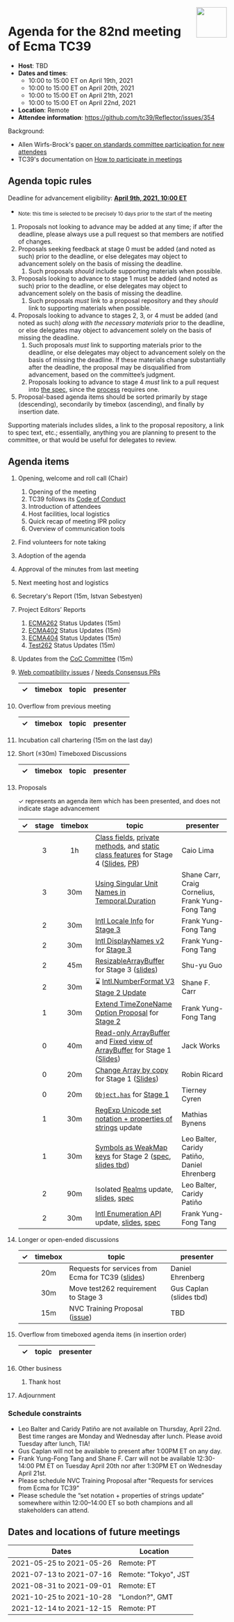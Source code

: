 
<img src="../images/Ecma_RVB-003.jpg" align="right" height="70" alt="" />

# Agenda for the 82nd meeting of Ecma TC39

- **Host**: TBD
- **Dates and times**:
  - 10:00 to 15:00 ET on April 19th, 2021
  - 10:00 to 15:00 ET on April 20th, 2021
  - 10:00 to 15:00 ET on April 21th, 2021
  - 10:00 to 15:00 ET on April 22nd, 2021
- **Location**: Remote
- **Attendee information**: https://github.com/tc39/Reflector/issues/354

Background:
- Allen Wirfs-Brock's [paper on standards committee participation for new attendees](http://wirfs-brock.com/allen/files/papers/standpats-asianplop2016.pdf)
- TC39's documentation on [How to participate in meetings](https://github.com/tc39/how-we-work/blob/master/how-to-participate-in-meetings.md)

## Agenda topic rules

Deadline for advancement eligibility: [**April 9th, 2021, 10:00 ET**](https://www.timeanddate.com/countdown/generic?p0=1440&iso=20210409T15&msg%20%20%20%20=TC39%20Submission%20deadline)
  - <sub>Note: this time is selected to be precisely 10 days prior to the start of the meeting</sub>

1. Proposals not looking to advance may be added at any time; if after the deadline, please always use a pull request so that members are notified of changes.
1. Proposals seeking feedback at stage 0 must be added (and noted as such) prior to the deadline, or else delegates may object to advancement solely on the basis of missing the deadline.
    1. Such proposals *should* include supporting materials when possible.
1. Proposals looking to advance to stage 1 must be added (and noted as such) prior to the deadline, or else delegates may object to advancement solely on the basis of missing the deadline.
    1. Such proposals *must* link to a proposal repository and they *should* link to supporting materials when possible.
1. Proposals looking to advance to stages 2, 3, or 4 must be added (and noted as such) *along with the necessary materials* prior to the deadline, or else delegates may object to advancement solely on the basis of missing the deadline.
    1. Such proposals *must* link to supporting materials prior to the deadline, or else delegates may object to advancement solely on the basis of missing the deadline. If these materials change substantially after the deadline, the proposal may be disqualified from advancement, based on the committee’s judgment.
    1. Proposals looking to advance to stage 4 *must* link to a pull request into [the spec](https://github.com/tc39/ecma262), since the [process](https://tc39.github.io/process-document/) requires one.
1. Proposal-based agenda items should be sorted primarily by stage (descending), secondarily by timebox (ascending), and finally by insertion date.

Supporting materials includes slides, a link to the proposal repository, a link to spec text, etc.; essentially, anything you are planning to present to the committee, or that would be useful for delegates to review.

## Agenda items

1. Opening, welcome and roll call (Chair)
    1. Opening of the meeting
    1. TC39 follows its [Code of Conduct](https://tc39.github.io/code-of-conduct/)
    1. Introduction of attendees
    1. Host facilities, local logistics
    1. Quick recap of meeting IPR policy
    1. Overview of communication tools
1. Find volunteers for note taking
1. Adoption of the agenda
1. Approval of the minutes from last meeting
1. Next meeting host and logistics
1. Secretary's Report (15m, Istvan Sebestyen)
1. Project Editors’ Reports
    1. [ECMA262](https://github.com/tc39/ecma262) Status Updates (15m)
    1. [ECMA402](https://github.com/tc39/ecma402) Status Updates (15m)
    1. [ECMA404](https://www.ecma-international.org/publications/standards/Ecma-404.htm) Status Updates (15m)
    1. [Test262](https://github.com/tc39/test262) Status Updates (15m)
1. Updates from the [CoC Committee](https://tc39.es/code-of-conduct/#code-of-conduct-committee) (15m)
1. [Web compatibility issues](https://github.com/tc39/ecma262/issues?utf8=✓&q=is%3Aopen+label%3A%22web+reality%22+is%3Aissue) / [Needs Consensus PRs](https://github.com/tc39/ecma262/pulls?q=is%3Apr+is%3Aopen+label%3A%22needs+consensus%22)

    | ✓ | timebox | topic | presenter |
    |:-:|:-------:|-------|-----------|

1. Overflow from previous meeting

    | ✓ | timebox | topic | presenter |
    |:-:|:-------:|-------|-----------|

1. Incubation call chartering (15m on the last day)

1. Short (&le;30m) Timeboxed Discussions

    | ✓ | timebox | topic | presenter |
    |:-:|:-------:|-------|-----------|

1. Proposals

    ✓ represents an agenda item which has been presented, and does not indicate stage advancement

    | ✓ | stage | timebox | topic | presenter |
    |:-:|:-----:|:-------:|-------|-----------|
    | | 3 | 1h | [Class fields](https://github.com/tc39/proposal-class-fields), [private methods](https://github.com/tc39/proposal-private-methods), and [static class features](https://github.com/tc39/proposal-static-class-features/issues) for Stage 4 ([Slides](https://docs.google.com/presentation/d/1QHAqDr62sqISnnzexEzl7tN3Qp33Q_jBKz2PQDsZxZU/edit?usp=sharing), [PR](https://github.com/tc39/ecma262/pull/1668)) | Caio Lima |
    | | 3 | 30m | [Using Singular Unit Names in Temporal.Duration](https://docs.google.com/presentation/d/1MaPJ71tlFnRtcm7GpUAwH8nJ5jEUuSkm9rxt53RiAf8/edit#slide=id.p) | Shane Carr, Craig Cornelius, Frank Yung-Fong Tang |
    | | 2 | 30m | [Intl Locale Info](https://github.com/tc39/proposal-intl-locale-info) for [Stage 3](https://docs.google.com/presentation/d/1h-iaDM5RiD5rpb0aYr1GMRLRRBh72zVEKtMyMJkCkfE) | Frank Yung-Fong Tang |
    | | 2 | 30m | [Intl DisplayNames v2](https://github.com/tc39/intl-displaynames-v2) for [Stage 3](https://docs.google.com/presentation/d/1_BR2bq6gi_i9QjDDluv683cuO2AXNwZl-3hXC4gLl3M) | Frank Yung-Fong Tang |
    | | 2 | 45m | [ResizableArrayBuffer](https://github.com/tc39/proposal-resizablearraybuffer) for Stage 3 ([slides](https://docs.google.com/presentation/d/1K7t8lphY45yOfvsTOHxF4wZiMFCsVZZ_Bf_Wc7S3I_g/edit?usp=sharing)) | Shu-yu Guo |
    | | 2 | 30m | ⌛ [Intl.NumberFormat V3 Stage 2 Update](https://github.com/tc39/proposal-intl-numberformat-v3) | Shane F. Carr |
    | | 1 | 30m | [Extend TimeZoneName Option Proposal](https://github.com/tc39/proposal-intl-extend-timezonename/) for [Stage 2](https://docs.google.com/presentation/d/1eYuygaDvErbftDjg4S6zCYqhaxpEiCyFDDdpjmPaMyo/) | Frank Yung-Fong Tang |
    | | 0 | 40m | [Read-only ArrayBuffer](https://github.com/Jack-Works/proposal-readonly-arraybuffer/) and [Fixed view of ArrayBuffer](https://github.com/Jack-Works/proposal-arraybuffer-fixed-view) for Stage 1 ([Slides](https://docs.google.com/presentation/d/1TGLvflOG63C5iHush597ffKTenoYowc3MivQEhAM20w/edit?usp=sharing)) | Jack Works |
    | | 0 | 20m | [Change Array by copy](https://github.com/rricard/proposal-change-array-by-copy) for Stage 1 ([Slides](http://www.rricard.me/serve/tc39-apr2021-array-copy.pdf)) | Robin Ricard |
    | | 0 | 20m | [`Object.has`](https://github.com/jamiebuilds/proposal-object-has) for [Stage 1](https://docs.google.com/presentation/d/1FvDwrmzin_qGMzH-Cc8l5bHK91UxkpZJwuugoay5aNQ/edit?usp=sharing) | Tierney Cyren |
    | | 1 | 30m | [RegExp Unicode set notation + properties of strings](https://github.com/tc39/proposal-regexp-set-notation) update | Mathias Bynens |
    | | 1 | 30m | [Symbols as WeakMap keys](https://github.com/tc39/proposal-symbols-as-weakmap-keys) for Stage 2 ([spec](https://tc39.es/proposal-symbols-as-weakmap-keys), [slides tbd]()) | Leo Balter, Caridy Patiño, Daniel Ehrenberg |
    | | 2 | 90m | Isolated [Realms](https://github.com/tc39/proposal-realms) update, [slides](https://docs.google.com/presentation/d/1VbfgfZgNCcWhPu-8JWd27hrL9jEfakWPSWPcJLa3SIw/edit#slide=id.gcbecde6e4c_0_7), [spec](https://tc39.es/proposal-realms/) | Leo Balter, Caridy Patiño |
    | | 2 | 30m | [Intl Enumeration API](https://github.com/tc39/proposal-intl-enumeration) update, [slides](https://docs.google.com/presentation/d/1LLuJJvGsppQfFf0eCBBcplub_E7NY4EdbSVeE2duyoA/edit#slide=id.g96c285a300_1_0), [spec](https://tc39.es/proposal-intl-enumeration) | Frank Yung-Fong Tang |

1. Longer or open-ended discussions

    | ✓ | timebox | topic | presenter |
    |:-:|:-------:|-------|-----------|
    |   | 20m     | Requests for services from Ecma for TC39 ([slides](https://docs.google.com/presentation/d/1auMW-nfL453WcqDRwaKZ0UqLKVwq9AOi2BeD8CDcWV8/edit#slide=id.p)) | Daniel Ehrenberg |
    |   | 30m     | Move test262 requirement to Stage 3 | Gus Caplan (slides tbd) |
    |   | 15m     | NVC Training Proposal ([issue](https://github.com/tc39/Admin-and-Business/issues/130)) | TBD |

1. Overflow from timeboxed agenda items (in insertion order)

    | ✓ | topic | presenter |
    |:-:|-------|-----------|

1. Other business
    1. Thank host
1. Adjournment

### Schedule constraints

<!-- Be specific! Provide a full name, date and time range that they will or will not be available, and which sessions they are trying to prioritize. Satisfaction not guaranteed, but more information is useful. Conflicting constraints honored on a first-come, first served basis. -->
- Leo Balter and Caridy Patiño are not available on Thursday, April 22nd. Best time ranges are Monday and Wednesday after lunch. Please avoid Tuesday after lunch, TIA!
- Gus Caplan will not be available to present after 1:00PM ET on any day.
- Frank Yung-Fong Tang and Shane F. Carr will not be available 12:30-14:00 PM ET on Tuesday April 20th nor after 1:30PM ET on Wednesday April 21st. 
- Please schedule NVC Training Proposal after "Requests for services from Ecma for TC39"
- Please schedule the “set notation + properties of strings update” somewhere within 12:00–14:00 ET so both champions and all stakeholders can attend.

## Dates and locations of future meetings

| Dates                    | Location                       |
|--------------------------|--------------------------------|
| 2021-05-25 to 2021-05-26 | Remote: PT                     |
| 2021-07-13 to 2021-07-16 | Remote: "Tokyo", JST           |
| 2021-08-31 to 2021-09-01 | Remote: ET                     |
| 2021-10-25 to 2021-10-28 | "London?", GMT                 |
| 2021-12-14 to 2021-12-15 | Remote: PT                     |
